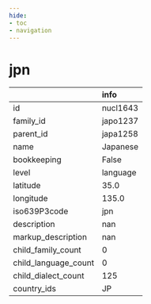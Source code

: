 ```yaml
---
hide:
- toc
- navigation
---
```

# jpn
|                      | info     |
|:---------------------|:---------|
| id                   | nucl1643 |
| family_id            | japo1237 |
| parent_id            | japa1258 |
| name                 | Japanese |
| bookkeeping          | False    |
| level                | language |
| latitude             | 35.0     |
| longitude            | 135.0    |
| iso639P3code         | jpn      |
| description          | nan      |
| markup_description   | nan      |
| child_family_count   | 0        |
| child_language_count | 0        |
| child_dialect_count  | 125      |
| country_ids          | JP       |
